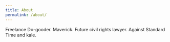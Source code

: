 ```yaml
---
title: About
permalink: /about/
---
```

Freelance Do-gooder. Maverick. Future civil rights lawyer. Against Standard Time and kale.

